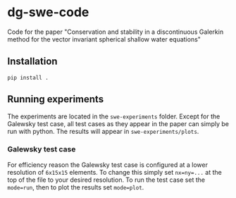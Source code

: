 # dg-swe-code
Code for the paper "Conservation and stability in a discontinuous Galerkin method for the vector invariant spherical shallow water equations"

## Installation

``pip install .``

## Running experiments

The experiments are located in the `swe-experiments` folder. Except for the Galewsky 
test case, all test cases as they appear in the paper can simply be run with python. 
The results will appear in `swe-experiments/plots`.

### Galewsky test case

For efficiency reason the Galewsky test case is configured at a lower resolution of 
`6x15x15` elements. To change this simply set `nx=ny=...` at the top of the file 
to your desired resolution. To run the test case set the `mode=run`, then to plot the results set `mode=plot`.

